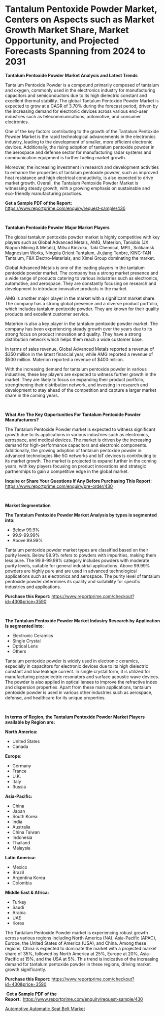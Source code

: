 <p><h1>Tantalum Pentoxide Powder Market, Centers on Aspects such as Market Growth Market Share, Market Opportunity, and Projected Forecasts Spanning from 2024 to 2031</h1></p><p><strong>Tantalum Pentoxide Powder Market Analysis and Latest Trends</strong></p>
<p><p>Tantalum Pentoxide Powder is a compound primarily composed of tantalum and oxygen, commonly used in the electronics industry for manufacturing capacitors and semiconductors due to its high dielectric constant and excellent thermal stability. The global Tantalum Pentoxide Powder Market is expected to grow at a CAGR of 3.70% during the forecast period, driven by the increasing demand for electronic devices across various end-user industries such as telecommunications, automotive, and consumer electronics.</p><p>One of the key factors contributing to the growth of the Tantalum Pentoxide Powder Market is the rapid technological advancements in the electronics industry, leading to the development of smaller, more efficient electronic devices. Additionally, the rising adoption of tantalum pentoxide powder in the aerospace and defense sector for manufacturing radar systems and communication equipment is further fueling market growth.</p><p>Moreover, the increasing investment in research and development activities to enhance the properties of tantalum pentoxide powder, such as improved heat resistance and high electrical conductivity, is also expected to drive market growth. Overall, the Tantalum Pentoxide Powder Market is witnessing steady growth, with a growing emphasis on sustainable and eco-friendly manufacturing practices.</p></p>
<p><strong>Get a Sample PDF of the Report:&nbsp;</strong> <a href="https://www.reportprime.com/enquiry/request-sample/430">https://www.reportprime.com/enquiry/request-sample/430</a></p>
<p>&nbsp;</p>
<p><strong>Tantalum Pentoxide Powder Major Market Players</strong></p>
<p><p>The global tantalum pentoxide powder market is highly competitive with key players such as Global Advanced Metals, AMG, Materion, Taniobis (JX Nippon Mining & Metals), Mitsui Kinzoku, Taki Chemical, MPIL, Solikamsk Magnesium Works, Ningxia Orient Tantalum, Jiujiang Tanbre, KING-TAN Tantalum, F&X Electro-Materials, and Ximei Group dominating the market. </p><p>Global Advanced Metals is one of the leading players in the tantalum pentoxide powder market. The company has a strong market presence and a wide range of products catering to various industries such as electronics, automotive, and aerospace. They are constantly focusing on research and development to introduce innovative products in the market.</p><p>AMG is another major player in the market with a significant market share. The company has a strong global presence and a diverse product portfolio, which includes tantalum pentoxide powder. They are known for their quality products and excellent customer service.</p><p>Materion is also a key player in the tantalum pentoxide powder market. The company has been experiencing steady growth over the years due to its strong focus on product innovation and quality. They have a strong distribution network which helps them reach a wide customer base.</p><p>In terms of sales revenue, Global Advanced Metals reported a revenue of $350 million in the latest financial year, while AMG reported a revenue of $500 million. Materion reported a revenue of $400 million.</p><p>With the increasing demand for tantalum pentoxide powder in various industries, these key players are expected to witness further growth in the market. They are likely to focus on expanding their product portfolio, strengthening their distribution network, and investing in research and development to stay ahead of the competition and capture a larger market share in the coming years.</p></p>
<p>&nbsp;</p>
<p><strong>What Are The Key Opportunities For Tantalum Pentoxide Powder Manufacturers?</strong></p>
<p><p>The Tantalum Pentoxide Powder market is expected to witness significant growth due to its applications in various industries such as electronics, aerospace, and medical devices. The market is driven by the increasing demand for high-performance capacitors and electronic components. Additionally, the growing adoption of tantalum pentoxide powder in advanced technologies like 5G networks and IoT devices is contributing to its market growth. The market is projected to expand further in the coming years, with key players focusing on product innovations and strategic partnerships to gain a competitive edge in the global market.</p></p>
<p><strong>Inquire or Share Your Questions If Any Before Purchasing This Report:</strong> <a href="https://www.reportprime.com/enquiry/pre-order/430">https://www.reportprime.com/enquiry/pre-order/430</a></p>
<p>&nbsp;</p>
<p><strong>Market Segmentation</strong></p>
<p><strong>The Tantalum Pentoxide Powder Market Analysis by types is segmented into:</strong></p>
<p><ul><li>Below 99.9%</li><li>99.9-99.99%</li><li>Above 99.99%</li></ul></p>
<p><p>Tantalum pentoxide powder market types are classified based on their purity levels. Below 99.9% refers to powders with impurities, making them less pure. The 99.9-99.99% category includes powders with moderate purity levels, suitable for general industrial applications. Above 99.99% powders are highly pure and are used in advanced technological applications such as electronics and aerospace. The purity level of tantalum pentoxide powder determines its quality and suitability for specific industries and applications.</p></p>
<p><strong>Purchase this Report:&nbsp;</strong><a href="https://www.reportprime.com/checkout?id=430&price=3590">https://www.reportprime.com/checkout?id=430&price=3590</a></p>
<p>&nbsp;</p>
<p><strong>The Tantalum Pentoxide Powder Market Industry Research by Application is segmented into:</strong></p>
<p><ul><li>Electronic Ceramics</li><li>Single Crystal</li><li>Optical Lens</li><li>Others</li></ul></p>
<p><p>Tantalum pentoxide powder is widely used in electronic ceramics, especially in capacitors for electronic devices due to its high dielectric constant and low leakage current. In single crystal form, it is utilized for manufacturing piezoelectric resonators and surface acoustic wave devices. The powder is also applied in optical lenses to improve the refractive index and dispersion properties. Apart from these main applications, tantalum pentoxide powder is used in various other industries such as aerospace, defense, and healthcare for its unique properties.</p></p>
<p>&nbsp;</p>
<p><strong>In terms of Region, the Tantalum Pentoxide Powder Market Players available by Region are:</strong></p>
<p>
    <p> <strong> North America: </strong>
        <ul>
            <li>United States</li>
            <li>Canada</li>
        </ul>
        </p> 
    <p> <strong> Europe: </strong>
        <ul>
            <li>Germany</li>
            <li>France</li>
            <li>U.K.</li>
            <li>Italy</li>
            <li>Russia</li>
        </ul>
        </p> 
    <p> <strong> Asia-Pacific: </strong>
        <ul>
            <li>China</li>
            <li>Japan</li>
            <li>South Korea</li>
            <li>India</li>
            <li>Australia</li>
            <li>China Taiwan</li>
            <li>Indonesia</li>
            <li>Thailand</li>
            <li>Malaysia</li>
        </ul>
        </p> 
    <p> <strong> Latin America: </strong>
        <ul>
            <li>Mexico</li>
            <li>Brazil</li>
            <li>Argentina Korea</li>
            <li>Colombia</li>
        </ul>
        </p> 
    <p> <strong> Middle East & Africa: </strong>
        <ul>
            <li>Turkey</li>
            <li>Saudi</li>
            <li>Arabia</li>
            <li>UAE</li>
            <li>Korea</li>
        </ul>
    </p>
    </p>
<p><p>The Tantalum Pentoxide Powder market is experiencing robust growth across various regions including North America (NA), Asia-Pacific (APAC), Europe, the United States of America (USA), and China. Among these regions, China is expected to dominate the market with a projected market share of 35%, followed by North America at 25%, Europe at 20%, Asia-Pacific at 15%, and the USA at 5%. This trend is indicative of the increasing demand for tantalum pentoxide powder in these regions, driving market growth significantly.</p></p>
<p><strong>Purchase this Report: </strong><a href="https://www.reportprime.com/checkout?id=430&price=3590">https://www.reportprime.com/checkout?id=430&price=3590</a></p>
<p>&nbsp;<strong>Get a Sample PDF of the Report:&nbsp;&nbsp;</strong><a href="https://www.reportprime.com/enquiry/request-sample/430">https://www.reportprime.com/enquiry/request-sample/430</a></p>
<p><strong></strong></p>
<p><p><a href="https://nifty-kite-d51.notion.site/Automotive-Automatic-Seat-Belt-Market-with-the-goal-of-estimating-the-market-size-and-future-growth--fa7c180a6274405e970c441a884740c2">Automotive Automatic Seat Belt Market</a></p></p>